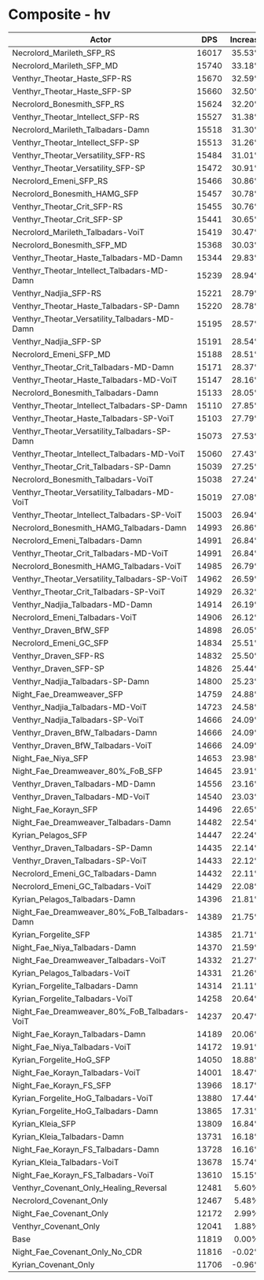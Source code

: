 # Composite - hv
| Actor | DPS | Increase |
|---|:---:|:---:|
|Necrolord_Marileth_SFP_RS|16017|35.53%|
|Necrolord_Marileth_SFP_MD|15740|33.18%|
|Venthyr_Theotar_Haste_SFP-RS|15670|32.59%|
|Venthyr_Theotar_Haste_SFP-SP|15660|32.50%|
|Necrolord_Bonesmith_SFP_RS|15624|32.20%|
|Venthyr_Theotar_Intellect_SFP-RS|15527|31.38%|
|Necrolord_Marileth_Talbadars-Damn|15518|31.30%|
|Venthyr_Theotar_Intellect_SFP-SP|15513|31.26%|
|Venthyr_Theotar_Versatility_SFP-RS|15484|31.01%|
|Venthyr_Theotar_Versatility_SFP-SP|15472|30.91%|
|Necrolord_Emeni_SFP_RS|15466|30.86%|
|Necrolord_Bonesmith_HAMG_SFP|15457|30.78%|
|Venthyr_Theotar_Crit_SFP-RS|15455|30.76%|
|Venthyr_Theotar_Crit_SFP-SP|15441|30.65%|
|Necrolord_Marileth_Talbadars-VoiT|15419|30.47%|
|Necrolord_Bonesmith_SFP_MD|15368|30.03%|
|Venthyr_Theotar_Haste_Talbadars-MD-Damn|15344|29.83%|
|Venthyr_Theotar_Intellect_Talbadars-MD-Damn|15239|28.94%|
|Venthyr_Nadjia_SFP-RS|15221|28.79%|
|Venthyr_Theotar_Haste_Talbadars-SP-Damn|15220|28.78%|
|Venthyr_Theotar_Versatility_Talbadars-MD-Damn|15195|28.57%|
|Venthyr_Nadjia_SFP-SP|15191|28.54%|
|Necrolord_Emeni_SFP_MD|15188|28.51%|
|Venthyr_Theotar_Crit_Talbadars-MD-Damn|15171|28.37%|
|Venthyr_Theotar_Haste_Talbadars-MD-VoiT|15147|28.16%|
|Necrolord_Bonesmith_Talbadars-Damn|15133|28.05%|
|Venthyr_Theotar_Intellect_Talbadars-SP-Damn|15110|27.85%|
|Venthyr_Theotar_Haste_Talbadars-SP-VoiT|15103|27.79%|
|Venthyr_Theotar_Versatility_Talbadars-SP-Damn|15073|27.53%|
|Venthyr_Theotar_Intellect_Talbadars-MD-VoiT|15060|27.43%|
|Venthyr_Theotar_Crit_Talbadars-SP-Damn|15039|27.25%|
|Necrolord_Bonesmith_Talbadars-VoiT|15038|27.24%|
|Venthyr_Theotar_Versatility_Talbadars-MD-VoiT|15019|27.08%|
|Venthyr_Theotar_Intellect_Talbadars-SP-VoiT|15003|26.94%|
|Necrolord_Bonesmith_HAMG_Talbadars-Damn|14993|26.86%|
|Necrolord_Emeni_Talbadars-Damn|14991|26.84%|
|Venthyr_Theotar_Crit_Talbadars-MD-VoiT|14991|26.84%|
|Necrolord_Bonesmith_HAMG_Talbadars-VoiT|14985|26.79%|
|Venthyr_Theotar_Versatility_Talbadars-SP-VoiT|14962|26.59%|
|Venthyr_Theotar_Crit_Talbadars-SP-VoiT|14929|26.32%|
|Venthyr_Nadjia_Talbadars-MD-Damn|14914|26.19%|
|Necrolord_Emeni_Talbadars-VoiT|14906|26.12%|
|Venthyr_Draven_BfW_SFP|14898|26.05%|
|Necrolord_Emeni_GC_SFP|14834|25.51%|
|Venthyr_Draven_SFP-RS|14832|25.50%|
|Venthyr_Draven_SFP-SP|14826|25.44%|
|Venthyr_Nadjia_Talbadars-SP-Damn|14800|25.23%|
|Night_Fae_Dreamweaver_SFP|14759|24.88%|
|Venthyr_Nadjia_Talbadars-MD-VoiT|14723|24.58%|
|Venthyr_Nadjia_Talbadars-SP-VoiT|14666|24.09%|
|Venthyr_Draven_BfW_Talbadars-Damn|14666|24.09%|
|Venthyr_Draven_BfW_Talbadars-VoiT|14666|24.09%|
|Night_Fae_Niya_SFP|14653|23.98%|
|Night_Fae_Dreamweaver_80%_FoB_SFP|14645|23.91%|
|Venthyr_Draven_Talbadars-MD-Damn|14556|23.16%|
|Venthyr_Draven_Talbadars-MD-VoiT|14540|23.03%|
|Night_Fae_Korayn_SFP|14496|22.65%|
|Night_Fae_Dreamweaver_Talbadars-Damn|14482|22.54%|
|Kyrian_Pelagos_SFP|14447|22.24%|
|Venthyr_Draven_Talbadars-SP-Damn|14435|22.14%|
|Venthyr_Draven_Talbadars-SP-VoiT|14433|22.12%|
|Necrolord_Emeni_GC_Talbadars-Damn|14432|22.11%|
|Necrolord_Emeni_GC_Talbadars-VoiT|14429|22.08%|
|Kyrian_Pelagos_Talbadars-Damn|14396|21.81%|
|Night_Fae_Dreamweaver_80%_FoB_Talbadars-Damn|14389|21.75%|
|Kyrian_Forgelite_SFP|14385|21.71%|
|Night_Fae_Niya_Talbadars-Damn|14370|21.59%|
|Night_Fae_Dreamweaver_Talbadars-VoiT|14332|21.27%|
|Kyrian_Pelagos_Talbadars-VoiT|14331|21.26%|
|Kyrian_Forgelite_Talbadars-Damn|14314|21.11%|
|Kyrian_Forgelite_Talbadars-VoiT|14258|20.64%|
|Night_Fae_Dreamweaver_80%_FoB_Talbadars-VoiT|14237|20.47%|
|Night_Fae_Korayn_Talbadars-Damn|14189|20.06%|
|Night_Fae_Niya_Talbadars-VoiT|14172|19.91%|
|Kyrian_Forgelite_HoG_SFP|14050|18.88%|
|Night_Fae_Korayn_Talbadars-VoiT|14001|18.47%|
|Night_Fae_Korayn_FS_SFP|13966|18.17%|
|Kyrian_Forgelite_HoG_Talbadars-VoiT|13880|17.44%|
|Kyrian_Forgelite_HoG_Talbadars-Damn|13865|17.31%|
|Kyrian_Kleia_SFP|13809|16.84%|
|Kyrian_Kleia_Talbadars-Damn|13731|16.18%|
|Night_Fae_Korayn_FS_Talbadars-Damn|13728|16.16%|
|Kyrian_Kleia_Talbadars-VoiT|13678|15.74%|
|Night_Fae_Korayn_FS_Talbadars-VoiT|13610|15.15%|
|Venthyr_Covenant_Only_Healing_Reversal|12481|5.60%|
|Necrolord_Covenant_Only|12467|5.48%|
|Night_Fae_Covenant_Only|12172|2.99%|
|Venthyr_Covenant_Only|12041|1.88%|
|Base|11819|0.00%|
|Night_Fae_Covenant_Only_No_CDR|11816|-0.02%|
|Kyrian_Covenant_Only|11706|-0.96%|

